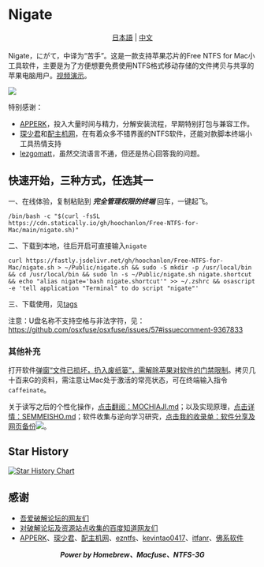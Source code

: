 # Nigate
<div align="center">
 <a href="https://github.com/hoochanlon/Free-NTFS-for-Mac/blob/main/README_JP.md">日本語</a> | <a href="https://github.com/hoochanlon/Free-NTFS-for-Mac/blob/main/README.md">中文</a>
</div>
<br>
Nigate，にがて，中译为“苦手”。这是一款支持苹果芯片的Free NTFS for Mac小工具软件，主要是为了方便想要免费使用NTFS格式移动存储的文件拷贝与共享的苹果电脑用户。<a href="https://www.bilibili.com/video/BV1XG4y1f79N">视频演示</a>。

[![](https://i.im.ge/2023/06/26/01qebp.videos-fxxk-chxxa.png)](https://github.com/hoochanlon/Free-NTFS-for-Mac/assets/35732922/8f2d3ced-62cb-4c08-912e-909321b3f1db)


特别感谢：

* [APPERK](https://www.cnblogs.com/98record/p/mac-da-yin-ji-yi-jian-an-zhuang.html)，投入大量时间与精力，分解安装流程，早期特别打包与兼容工作。
* [琛少君](https://space.bilibili.com/32713000)和[配主机网](https://www.peizhuji.com)，在有着众多不错界面的NTFS软件，还能对款脚本终端小工具热情支持
* [lezgomatt](https://github.com/lezgomatt)，虽然交流语言不通，但还是热心回答我的问题。

## 快速开始，三种方式，任选其一

一、在线体验，复制粘贴到 ***完全管理权限的终端*** 回车，一键起飞。

 ```shell
 /bin/bash -c "$(curl -fsSL https://cdn.statically.io/gh/hoochanlon/Free-NTFS-for-Mac/main/nigate.sh)"
 ```

二、下载到本地，往后开启可直接输入`nigate`

```shell
curl https://fastly.jsdelivr.net/gh/hoochanlon/Free-NTFS-for-Mac/nigate.sh > ~/Public/nigate.sh && sudo -S mkdir -p /usr/local/bin && cd /usr/local/bin && sudo ln -s ~/Public/nigate.sh nigate.shortcut && echo "alias nigate='bash nigate.shortcut'" >> ~/.zshrc && osascript -e 'tell application "Terminal" to do script "nigate"'
```

三、下载使用，见[tags](https://github.com/hoochanlon/Free-NTFS-for-Mac/tags)

注意：U盘名称不支持空格与非法字符，见：https://github.com/osxfuse/osxfuse/issues/57#issuecomment-9367833

<!-- ![ ](https://fastly.jsdelivr.net/gh/hoochanlon/free-mac-ntfs/shashin/example.png) -->

### 其他补充

打开软件[弹窗“文件已损坏，扔入废纸篓”，需解除苹果对软件的门禁限制](https://github.com/hoochanlon/Free-NTFS-for-Mac/issues/9#issue-1527116834)。拷贝几十百来G的资料，需注意让Mac处于激活的常亮状态，可在终端输入指令`caffeinate`。

关于读写之后的个性化操作，[点击翻阅：MOCHIAJI.md](MOCHIAJI.md)；以及实现原理，[点击详情：SEMMEISHO.md](helpdesk/SEMMEISHO.md)；软件收集与逆向学习研究，[点击我的收录单：软件分享及网页备份](https://github.com/hoochanlon/w3-goto-world/blob/master/软件分享及网页备份/README.md)![](https://img.shields.io/github/stars/hoochanlon/w3-goto-world?color=green&style=social)。

## Star History

[![Star History Chart](https://api.star-history.com/svg?repos=hoochanlon/Free-NTFS-for-Mac&type=Date)](https://star-history.com/#hoochanlon/Free-NTFS-for-Mac&Date)


## 感谢


* [吾爱破解论坛的网友们](https://www.52pojie.cn/forum.php?mod=viewthread&tid=1735607&page=1#pid45353784)
* [对破解论坛及资源站点收集的百度知道网友们](https://zhidao.baidu.com/question/1988486592586723387.html)
* [APPERK](https://mp.weixin.qq.com/s/ByEBBCXFUmfBqF506F-Cvg)、[琛少君](https://space.bilibili.com/32713000)、[配主机网](https://www.peizhuji.com)、[ezntfs](https://github.com/lezgomatt/ezntfs/issues/8#issuecomment-1374428139)、[kevintao0417](https://github.com/hoochanlon/Free-NTFS-for-Mac/issues/3)、[itfanr](https://www.52pojie.cn/forum.php?mod=redirect&goto=findpost&ptid=1735607&pid=45507166)、[佛系软件](https://foxirj.com)


<div align="center">
<i>
<b>Power by Homebrew、Macfuse、NTFS-3G</b>
</i>
</div>


<!-- ![](https://fastly.jsdelivr.net/gh/hoochanlon/Free-NTFS-for-Mac/shashin/ln-s-to-nigate.png) -->

